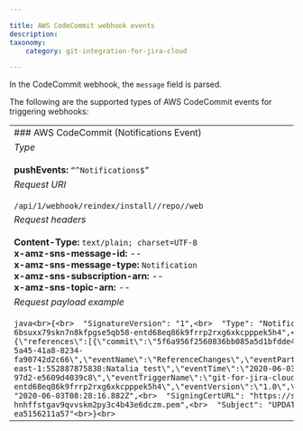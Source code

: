 ```yaml
---

title: AWS CodeCommit webhook events
description:
taxonomy:
    category: git-integration-for-jira-cloud

---
```

In the CodeCommit webhook, the `message` field is parsed.

The following are the supported types of AWS CodeCommit events for triggering webhooks:

|     |
| --- |
| ### AWS CodeCommit (Notifications Event) |
| _Type_<br><br>**pushEvents:** `“^Notifications$”` |
| _Request URI_<br><br>`/api/1/webhook/reindex/install/`**<secret-key>**`/repo/`**<repo-uid>**`/web` |
| _Request headers_<br><br>**Content-Type:** `text/plain; charset=UTF-8`  <br>**x-amz-sns-message-id:** \--  <br>**x-amz-sns-message-type:** `Notification`  <br>**x-amz-sns-subscription-arn:** \--  <br>**x-amz-sns-topic-arn:** \-- |
| _Request payload example_<br><br>```java<br>{<br>  "SignatureVersion": "1",<br>  "Type": "Notification",<br>  "TopicArn": "arn:aws:sns:us-east-1:552887875838:git-for-jira-cloud-webhook-6bsuxx79skn7n8kfpgse5qb58-entd68eq86k9frrp2rxg6xkcpppek5h4",<br>  "Message": "{\"Records\":[{\"awsRegion\":\"us-east-1\",\"codecommit\":{\"references\":[{\"commit\":\"5f6a956f2560836bb085a5d1bfdde4a0f9bc12a5\",\"ref\":\"refs/heads/master\"}]},\"customData\":null,\"eventId\":\"e6317415-5a45-41a8-8234-fa90742d2c66\",\"eventName\":\"ReferenceChanges\",\"eventPartNumber\":1,\"eventSource\":\"aws:codecommit\",\"eventSourceARN\":\"arn:aws:codecommit:us-east-1:552887875838:Natalia_test\",\"eventTime\":\"2020-06-03T08:28:16.625+0000\",\"eventTotalParts\":1,\"eventTriggerConfigId\":\"b5b69ba9-8d48-436f-97d2-e5609d4039c8\",\"eventTriggerName\":\"git-for-jira-cloud-webhook-6bsuxx79skn7n8kfpgse5qb58-entd68eq86k9frrp2rxg6xkcpppek5h4\",\"eventVersion\":\"1.0\",\"userIdentityARN\":\"arn:aws:iam::552887875838:user/ntalalova\"}]}",<br>  "Timestamp": "2020-06-03T08:28:16.882Z",<br>  "SigningCertURL": "https://sns.us-east-1.amazonaws.com/SimpleNotificationService-hnhffstgav9qvvskm2py3c4b43e6dczm.pem",<br>  "Subject": "UPDATE: AWS CodeCommit us-east-1 push: acme_test",<br>  "MessageId": "3179bd00-3741-583a-a6a7-ea5156211a57"<br>}<br>``` |

